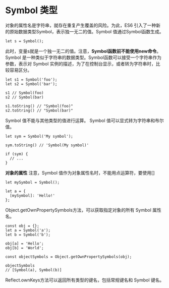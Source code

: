 Symbol 类型
===================
对象的属性名是字符串，就存在重复产生覆盖的风险。为此，ES6 引入了一种新的原始数据类型Symbol，表示独一无二的值。Symbol 值通过Symbol函数生成。

    let s = Symbol();
此时，变量s就是一个独一无二的值。注意，**Symbol函数前不能使用new命令**。Symbol 是一种类似于字符串的数据类型。Symbol函数可以接受一个字符串作为参数，表示对 Symbol 实例的描述，为了在控制台显示，或者转为字符串时，比较容易区分。

    let s1 = Symbol('foo');
    let s2 = Symbol('bar');
    
    s1 // Symbol(foo)
    s2 // Symbol(bar)
    
    s1.toString() // "Symbol(foo)"
    s2.toString() // "Symbol(bar)"
Symbol 值不能与其他类型的值进行运算。
Symbol 值可以显式转为字符串和布尔值。

    let sym = Symbol('My symbol');
    
    sym.toString() // 'Symbol(My symbol)'
    
    if (sym) {
      // ...
    }

**对象的属性**
注意，Symbol 值作为对象属性名时，不能用点运算符，要使用[]

    let mySymbol = Symbol();
    
    let a = {
      [mySymbol]: 'Hello!'
    };
Object.getOwnPropertySymbols方法，可以获取指定对象的所有 Symbol 属性名。

    const obj = {};
    let a = Symbol('a');
    let b = Symbol('b');
    
    obj[a] = 'Hello';
    obj[b] = 'World';
    
    const objectSymbols = Object.getOwnPropertySymbols(obj);
    
    objectSymbols
    // [Symbol(a), Symbol(b)]
Reflect.ownKeys方法可以返回所有类型的键名，包括常规键名和 Symbol 键名。